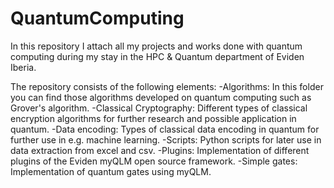 # QuantumComputing

In this repository I attach all my projects and works done with quantum computing during my stay in the HPC & Quantum department of Eviden Iberia.

The repository consists of the following elements:
-Algorithms: In this folder you can find those algorithms developed on quantum computing such as Grover's algorithm.
-Classical Cryptography: Different types of classical encryption algorithms for further research and possible application in quantum.
-Data encoding: Types of classical data encoding in quantum for further use in e.g. machine learning.
-Scripts: Python scripts for later use in data extraction from excel and csv.
-Plugins: Implementation of different plugins of the Eviden myQLM open source framework.
-Simple gates: Implementation of quantum gates using myQLM.
